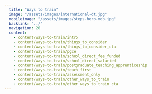 ```yaml
---
  title: "Ways to train"
  image: "/assets/images/international-dt.jpg"
  mobileimage: "/assets/images/steps-hero-mob.jpg"
  backlink: "../"	
  navigation: 20
  content:
    - content/ways-to-train/intro
    - content/ways-to-train/things_to_consider
    - content/ways-to-train/things_to_consider_cta
    - content/ways-to-train/pgce
    - content/ways-to-train/school_direct_fee_funded
    - content/ways-to-train/school_direct_salaried
    - content/ways-to-train/postgraduate_teaching_apprenticeship
    - content/ways-to-train/teach_first
    - content/ways-to-train/assessment_only
    - content/ways-to-train/other_ways_to_train
    - content/ways-to-train/other_ways_to_train_cta
---
```

